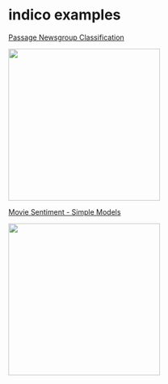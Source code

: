 **indico examples**
===================

[Passage Newsgroup Classification](https://github.com/IndicoDataSolutions/demos/tree/master/passage_newsgroup_classification)

<a href="https://github.com/IndicoDataSolutions/demos/tree/master/passage_newsgroup_classification"><img src="http://i.imgur.com/ByTczHW.jpg" height="300"></a>

[Movie Sentiment - Simple Models](https://github.com/IndicoDataSolutions/examples/tree/master/movie_sentiment)

<a href="https://github.com/IndicoDataSolutions/examples/tree/master/movie_sentiment"><img src="http://i.imgur.com/FXO61OT.jpg" height="300"></a>